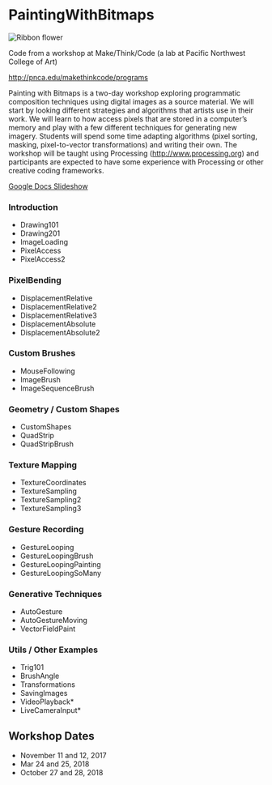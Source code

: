 # PaintingWithBitmaps

![Ribbon flower](https://c1.staticflickr.com/3/2528/4183226474_e55bc7100a.jpg)

Code from a workshop at Make/Think/Code (a lab at Pacific Northwest College of Art)

http://pnca.edu/makethinkcode/programs

Painting with Bitmaps is a two-day workshop exploring programmatic composition techniques using digital images as a source material. We will start by looking different strategies and algorithms that artists use in their work. We will learn to how access pixels that are stored in a computer’s memory and play with a few different techniques for generating new imagery. Students will spend some time adapting algorithms (pixel sorting, masking, pixel-to-vector transformations) and writing their own. The workshop will be taught using Processing (http://www.processing.org) and participants are expected to have some experience with Processing or other creative coding frameworks.

<a href="https://docs.google.com/presentation/d/1xhWLHJkBjdRw3AcK3_a9OmqxGI3WiAVWqliP_RWeRis/edit?usp=sharing" target="_blank">Google Docs Slideshow</a>

### Introduction
* Drawing101
* Drawing201
* ImageLoading
* PixelAccess
* PixelAccess2

### PixelBending
* DisplacementRelative
* DisplacementRelative2
* DisplacementRelative3
* DisplacementAbsolute
* DisplacementAbsolute2

### Custom Brushes
* MouseFollowing
* ImageBrush
* ImageSequenceBrush

### Geometry / Custom Shapes
* CustomShapes
* QuadStrip
* QuadStripBrush

### Texture Mapping
* TextureCoordinates
* TextureSampling
* TextureSampling2
* TextureSampling3

### Gesture Recording
* GestureLooping
* GestureLoopingBrush
* GestureLoopingPainting
* GestureLoopingSoMany

### Generative Techniques
* AutoGesture
* AutoGestureMoving
* VectorFieldPaint

### Utils / Other Examples
* Trig101
* BrushAngle
* Transformations
* SavingImages
* VideoPlayback*
* LiveCameraInput*

## Workshop Dates
* November 11 and 12, 2017
* Mar 24 and 25, 2018
* October 27 and 28, 2018

